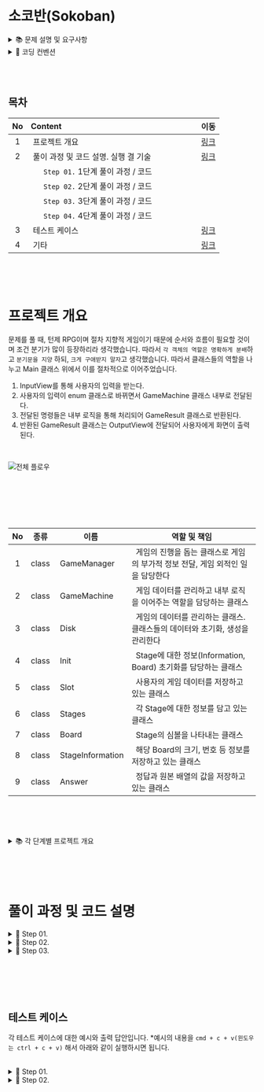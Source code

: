 # 소코반(Sokoban)

<details>
<summary>📚	 문제 설명 및 요구사항</summary>
<div markdown="1">
</div>
<br/><br/>

## ✍🏻 공통 요구사항

- 단계별로 (할 수 있는 단계까지) [소코반 게임](https://www.cbc.ca/kids/games/play/sokoban) 을 구현한다.
- 단계별로 지정된 코딩 요구사항을 적용한다.
- `단계별로 구현한 코드 동작과 실행 결과에 대해` 마크다운 문법으로 README.md 파일에 상세하게 정리한다.
- 특별히 명시되지 않은 부분은 `자유롭게 구현`한다.

<br/><br/>

<details>
<summary>📔	 Step 01.</summary>
<div markdown="1">

## 1단계: 지도 데이터 읽어서 2차원 배열에 저장하고 화면에 출력하기

<br/><br/>

## 🖥 1단계 코딩 요구사항

- 컴파일 또는 실행이 가능해야 한다. (컴파일이나 실행되지 않을 경우 감점 대상)
- 자기만의 기준으로 최대한 간결하게 코드를 작성한다.
- Readme.md에 풀이 과정 및 코드 설명, 실행 결과를 기술하고 코드와 같이 gist에 포함해야 한다.
- 제출시 gist URL과 revision 번호를 함께 제출한다.

<br/><br/><br/>

## ⌨️ 입력

아래 내용을 문자열로 넘겨서 처리하는 함수를 작성한다. 복사는 아래 text를 이용하시면 됩니다. **아래 문자는 편의를 위해 "\n"을 조정했습니다.
<br/>

````text
Stage 1
#####
#OoP#
#####
=====
Stage 2
  #######
###  O  ###
#    o    #
# Oo P oO #
###  o  ###
 #   O  # 
 ########
````

<br/><br/><br/><br/>

위 값을 읽어 2차원 배열로 변환 저장한다.
<br/>

| 기호  |<center>의미</center>| <center>스테이지 구분</center>|                                                        
|:---:|:----|:------------------------------:|
|  #  |&nbsp; 벽(Wall)       |&nbsp; 0|
|  O  |&nbsp; 구멍(Hall)      |&nbsp; 1|
|  o  |&nbsp; 공(Ball)       |&nbsp; 2|
|  P  |&nbsp; 플레이어(Player) |&nbsp; 3|
|  =  |&nbsp; 스테이지 구분         |&nbsp; 4|

<br/><br/><br/><br/><br/>

## 🖥 출력

아래와 같은 형태로 각 스테이지 정보를 출력한다.

- 플레이어 위치는 배열 [0][0]을 기준으로 처리한다.
- 스테이지 구분값은 출력하지 않는다
  <br/>

```text
Stage 1

#####
#OoP#
#####

가로크기: 5
세로크기: 3
구멍의 수: 1
공의 수: 1
플레이어 위치 (2, 4)

Stage 2

  #######
###  O  ###
#    o    #
# Oo P oO #
###  o  ###
 #   O  # 
 ########

가로크기: 10
세로크기: 7
구멍의 수: 4
공의 수: 4
플레이어 위치 (5, 6)
```

<br/><br/><br/>

</div>
<br/><br/>
</details>

[comment]: <> (2단계)

<details>
<summary>	📕	 Step 02.</summary>
<div markdown="2-2">

## 🖥 2단계 코딩 요구사항

- 너무 크지 않은 함수 단위로 구현하고 중복된 코드를 줄이도록 노력한다.
- 마찬가지로 Readme.md 파일과 작성한 소스 코드를 모두 기존 secret gist에 올려야 한다.
- 전역변수의 사용을 자제한다.
- 객체 또는 배열을 적절히 활용한다.

<br/><br/><br/>

## 🖥 2단계 기능 요구사항

- 처음 시작하면 스테이지 2의 지도를 출력한다.
- 간단한 프롬프트 (예: `SOKOBAN>   `)를 표시해 준다.
- 하나 이상의 문자를 입력받은 경우 순서대로 처리해서 단계별 상태를 출력한다.
- 벽이나 공등 다른 물체에 부딪히면 `해당 명령을 수행할 수 없습니다` 라는 메시지를 출력하고 플레이어를 움직이지 않는다.

<br/><br/><br/>

## ⌨️ 입력명령

````text
- w: 위쪽
- a: 왼쪽
- s: 아래쪽
- d: 오른쪽
- q: 프로그램 종료
````

<br/><br/><br/>

## 🖥 출력

```text
Stage 2

  #######
###  O  ###
#    o    #
# Oo P oO #
###  o  ###
 #   O  # 
 ########

SOKOBAN> ddzw (엔터)

  #######
###  O  ###
#    o    #
# Oo  PoO #
###  o  ###
 #   O  # 
 ########
 
 D: 오른쪽으로 이동합니다.
 
  #######
###  O  ###
#    o    #
# Oo  PoO #
###  o  ###
 #   O  # 
 ########
 
 D: (경고!) 해당 명령을 수행할 수 없습니다!
 
  #######
###  O  ###
#    o    #
# Oo  PoO #
###  o  ###
 #   O  # 
 ########
 
 Z: (경고!) 해당 명령을 수행할 수 없습니다!
 
  #######
###  O  ###
#    o    #
# Oo  PoO #
###  o  ###
 #   O  # 
 ########
 
 W: 위로 이동합니다.
 
SOKOBAN> q
Bye~
```

<br/><br/><br/>



</div>
</details>





<details>
<summary>📗	 Step 03.</summary>
<div markdown="3">
<br/>

## 3단계 : 소코반 완성하기

- 정상적인 소코반 게임을 완성하며 [해당 링크](https://www.cbc.ca/kids/games/play/sokoban)를 참조한다.

<br/><br/>

## ✍🏻 기능 요구사항

- 난이도를 고려하여 스테이지 1부터 5까지 플레이 가능한 map.txt 파일을 스스로 작성한다.
- 지도 파일 map.txt를 문자열로 읽어서 처리하도록 개선한다.
- 처음 시작시 Stage 1의 지도와 프롬프트가 표시된다.
- r 명령 입력시 스테이지를 초기화 한다.
- 모든 o를 O자리에 이동시키면 클리어 화면을 표시하고 다음 스테이지로 표시한다.
- 주어진 모든 스테이지를 클리어시 축하메시지를 출력하고 게임을 종료한다.

<br/>

- ### 참고
    - 플레이어는 o를 밀어서 이동할 수 있지만 당길 수는 없다.
    - o를 O 지점에 밀어 넣으면 0으로 변경된다.
    - 플레이어는 O를 통과할 수 있다.
    - 플레이어는 #을 통과할 수 없다.
    - 0 상태의 o를 밀어내면 다시 o와 O로 분리된다.
    - 플레이어가 움직일 때마다 턴수를 카운트한다.
    - 상자가 두 개 연속으로 붙어있는 경우 밀 수 없다.
    - 기타 필요한 로직은은 실제 게임을 참고해서 완성한다.

<br/><br/><br/>

## 🖥 3단계 코딩 요구사항

- 가능한 한 커밋을 자주 하고 구현의 의미가 명확하게 전달되도록 커밋 메시지를 작성한다.
- 함수나 메소드는 한 번에 한 가지 일을 하고 가능하면 20줄이 넘지 않도록 구현한다.
- 함수나 메소드의 들여쓰기를 가능하면 적게(3단계까지만) 할 수 있도록 노력한다.

<br/>

````javascript
function main() {
    for () { // 들여쓰기 1단계
        if () { // 들여쓰기 2단계
            return; // 들여쓰기 3단계
        }
    }
}
````

<br/><br/><br/>

## 🖥 실행 예시

```text
소코반의 세계에 오신 것을 환영합니다!
^오^

Stage 1

#####
#OoP#
#####

SOKOBAN> A

#####
#0P #
#####

빠밤! Stage 1 클리어!
턴수: 1

Stage 2
...

Stage 5
...

빠밤! Stage 5 클리어!
턴수: 5

전체 게임을 클리어하셨습니다!
축하드립니다! 
```

<br/><br/>

</div>
<br/><br/>
</details>

<details>
<summary>📚	Step 04.</summary>
<div markdown="4">

## 4단계 : 추가기능 구현

- 다양한 추가기능을 구현해 본다.
- 전부다 구현하지 않아도 무방하다.

<br/>

## ✍🏻 기능 요구사항

<br/>

### 저장하기 / 불러오기

- 1 - 5: 세이브 슬롯 1 - 5 선택
- S 키로 현재 진행상황을 저장한다.
- L 키로 세이브 슬롯에서 진행상황을 불러온다.

```text
S>  2S
2번 세이브 슬로 상태
2번 세이브에 진행상황을 저장합니다.
S>  3L
3번 세이브에서 진행상황을 불러옵니다.
```

<br/><br/><br/>

### 지도 데이터 변환하기 프로그램

- 지도 데이터 map.txt 를 읽어서 일반 텍스트 에디터로 읽을 수 없는 map_enc.txt로 변환하는 프로그램을 추가로 작성한다.
- 3 단계에서 구현한 게임이 map.txt 가 아닌 map_enc.txt 를 불러와서 실행할 수 있도록 수정한다.

<br/><br/><br/>

### 되돌리기 기능 및 되돌리기 취소 기능 구현

- u키를 누르면 한 턴 되돌리기, U키를 누르면 되돌리기 취소하기를 구현한다.

</div>
<br/><br/>
</details>



</details> 



<details>
<summary>📌 코딩 컨벤션</summary>
<div markdown="2">
<br/>

## 📌 코딩 컨벤션

- `기능 단위로 커밋`하며, 구현의 의미가 명확하게 전달되도록 커밋 메시지를 작성한다.<br/>
- 커밋은 -m 사용을 `지양`하며, 구체적 내용을 기록한다.

- `readme를 상세히 작성`한다.<br/>
    - `전체 프로젝트의 구조를 설명`한다.
    - 각 `패키지`와 `클래스, 메서드의 기능을 상세히 설명`한다.
    - (가능하다면) 패키지/클래스의 `역할과 책임을 명확하게 분리`한다.
    - 변수명은 문맥에 맞게 가장 보편적으로, 메서드명은 `무엇을 하는지를 명확히` 나타낸다.
    - 필요에 따라 그림과 PPT, 학습내용을 첨부해 `알기 쉽게 작성`한다.
    - 테스트 케이스를 기록하며 석연치 않은 부분을 매번 체크한다.

- 함수나 메소드의 들여쓰기를 가능하면 적게하도록 노력한다.<br/>
    - 한 메서드에는 가급적 `두 단계 이내`의 들여쓰기를 한다.
- 함수나 메소드는 한 번에 한 가지 일을 하고 가능하면 20줄이 넘지 않도록 구현한다. <br/>
- 무분별한 static의 사용을 최대한 `지양`한다.
- else 예약어를 `지양`한다.
- 함수나 메소드의 들여쓰기를 가능하면 적게(3단계까지만) 할 수 있도록 노력한다.

```javascript
 function main() {
    for (i = 0; i < 10; i++) { // 들여쓰기 1단계
        if (i == 2) { // 들여쓰기 2단계
            return; // 들여쓰기 3단계
        }
    }
}
```

<br/>

</div>
</details>

<br/><br/>

## 목차

| No  |    Content                                                                              |  이동  |
|:---:|:----------------------------------------------------------------------------------------|:-----:|
|  1  |&nbsp;프로젝트 개요                                                                          |[링크]()|
|  2  |&nbsp;풀이 과정 및 코드 설명. 실행 결 기술 &nbsp;&nbsp;&nbsp;&nbsp;&nbsp;&nbsp;&nbsp;&nbsp;&nbsp;&nbsp;&nbsp;&nbsp;&nbsp;&nbsp;&nbsp;&nbsp;&nbsp;&nbsp;&nbsp;|[링크](#풀이-과정-및-코드-설명)|
|     |&nbsp;&nbsp;&nbsp;&nbsp;&nbsp; `Step 01.`  1단계 풀이 과정 / 코드                                         |       |
|     |&nbsp;&nbsp;&nbsp;&nbsp;&nbsp; `Step 02.`  2단계 풀이 과정 / 코드                                         |       |
|     |&nbsp;&nbsp;&nbsp;&nbsp;&nbsp; `Step 03.`  3단계 풀이 과정 / 코드                                         |       |
|     |&nbsp;&nbsp;&nbsp;&nbsp;&nbsp; `Step 04.`  4단계 풀이 과정 / 코드                                         |       |
|  3  |&nbsp;테스트 케이스                                                                          |[링크]()|
|  4  |&nbsp;기타                                                                                 |[링크]()|

<br/><br/><br/>




# 프로젝트 개요

문제를 풀 때, 턴제 RPG이며 절차 지향적 게임이기 때문에 순서와 흐름이 필요할 것이며 조건 분기가 많이 등장하리라 생각했습니다. 따라서 `각 객체의 역할은 명확하게 분배`하고 `분기문을 지양`
하되, `크게 구애받지 말자`고 생각했습니다. 따라서 클래스들의 역할을 나누고 Main 클래스 위에서 이를 절차적으로 이어주었습니다.
<br/>

1. InputView를 통해 사용자의 입력을 받는다.
2. 사용자의 입력이 enum 클래스로 바뀌면서 GameMachine 클래스 내부로 전달된다.
3. 전달된 명령들은 내부 로직을 통해 처리되어 GameResult 클래스로 반환된다.
4. 반환된 GameResult 클래스는 OutputView에 전달되어 사용자에게 화면이 출력된다.

<br/>

![전체 플로우](https://user-images.githubusercontent.com/92818747/145159169-c4bba237-4730-4ae9-96de-22cdd054b24e.png)

<br/><br/><br/><br/><br/>

|No|종류|<center>이름</center>|<center>역할 및 책임</center>|
|:----:|:---------------:|:------|:------------------------------------------|
|1|class|&nbsp;GameManager       |&nbsp; 게임의 진행을 돕는 클래스로 게임의 부가적 정보 전달, 게임 외적인 일을 담당한다 | 
|2|class|&nbsp;GameMachine       |&nbsp; 게임 데이터를 관리하고 내부 로직을 이어주는 역할을 담당하는 클래스     |
|3|class|&nbsp;Disk              |&nbsp; 게임의 데이터를 관리하는 클래스. 클래스들의 데이터와 초기화, 생성을 관리한다 |
|4|class|&nbsp;Init              |&nbsp; Stage에 대한 정보(Information, Board) 초기화를 담당하는 클래스 |
|5|class|&nbsp;Slot              |&nbsp; 사용자의 게임 데이터를 저장하고 있는 클래스                      |
|6|class|&nbsp;Stages            |&nbsp; 각 Stage에 대한 정보를 담고 있는 클래스                       |
|7|class|&nbsp;Board             |&nbsp; Stage의 심볼을 나타내는 클래스                              |
|8|class|&nbsp;StageInformation  |&nbsp; 해당 Board의 크기, 번호 등 정보를 저장하고 있는 클래스            |
|9|class|&nbsp;Answer            |&nbsp; 정답과 원본 배열의 값을 저장하고 있는 클래스                     |

<br/><br/><br/>


<details>
<summary>📚	 각 단계별 프로젝트 개요 </summary>
<div markdown="1"></div>


## 1단계
사용자의 입력을 받고 . 문제가 1단계 부터 4단계 까지 있는 만큼 요구사항만 충족하고 다음 문제로 넘어갔습니다. 

<br/><br/><br/>

## 2단계


<br/><br/><br/>

## 3단계 


</details>
<br/><br/><br/><br/>



# 풀이 과정 및 코드 설명

<details>
<summary>📔	 Step 01.</summary>
<div markdown="1">

## 1단계

예제를 `그대로 화면에 출력`하는 문제로, 추가적 작업 없이 받은 정보를 화면에 출력하는 문제입니다. 따라서 입력 받은 문자열 입력에 대한 예외 처리를 하지 않고 입력된 문자열을 파싱해 Stage1과 Stage2에
대한 정보를 화면에 출력했습니다. *1단계에서 4단계로 갈수록 복잡해지고 구현사항이 추가되는 것 같아, 문제에서 원하는 요건만 빠르게 충족시키고 위해 일부 클래스와 메서드들은 하드코딩 되어있습니다.  
<br/>

![링크]()

|No|종류|<center>이름</center>|<center>역할 및 책임</center>|
|:----:|:----:|:---|:---|
|1|class|&nbsp;InputView|&nbsp; 사용자의 입력을 담당하는 클래스        |
|2|class|&nbsp;OutputView|&nbsp; 사용자에게 게임의 결과를 출력해주는 클래스        |
|3|enum|&nbsp;Message|&nbsp; 사용자에게 보여질 메시지를 관리하는 클래스        |
|4|class|&nbsp;ErrorMessage|&nbsp; 사용자에게 보여질 에러메시지를 관리하는 클래스|
|5|class|&nbsp;Position|&nbsp; Player의 좌표를 나타내는 클래스|
|6|class|&nbsp;StageResult|&nbsp; Stage의 정보를 담고 있는 클래스|

<br/><br/><br/>

## 1. InputView 클래스

사용자의 입력을 받는 클래스

<br/>

### 1-1. List<StageResult> inputMap(String word)

문자열을 인자로를 받아 List<StageResult>의 형태로 최종 반환해주는 메서드. List 내부에는 Stage1과 Stage2에 대한 정보가 담겨있다.

````java
public List<StageResult> inputMap(String word){
        return getResult(word);
}
````

<br/><br/>

### 1-2. List<StageResult> getResult(String word)

문자열을 인자로 받아 각 Stage에 대한 실제 정보를 생성해주는 메서드. 메서드 내부에서 도우미 메서드를 사용해 Stage1과 Stage2에 대한 정보를 생성한다.

```java
private List<StageResult> getResult(String word){
        List<String> words=getWordsSplitByLine(word);
        List<StageResult> results=new ArrayList<>();

        StageResult stageFirst=new StageResult(1,getStageFirstMap(words));
        StageResult stageSecond=new StageResult(2,getStageSecondMap(words));

        results.add(stageFirst);
        results.add(stageSecond);
        return results;
}
```

<br/><br/>

### 1-3. List<String> getWordsSplitByLine(String word)

문자열을 인자로 받아 List<String> 형태로 단어를 나눠주는 메서드. 맵의 정보를 나누기 위해 사용된다.

````java
private List<String> getWordsSplitByLine(String word){
        String[]wordArray=word.split("\n");
        List<String> words=new ArrayList<>();
        words.addAll(Arrays.asList(wordArray));
        return words;
}
````

<br/><br/>

### 1-4. int[ ][ ] getStageFirstMap(List<String> lst)

인자로 문자열 리스트를 받아 첫 번째 맵의 구성을 int[][] 형태로 반환해주는 메서드. 각 칸들의 심볼을 int로 변환해서 값을 저장시켜 준다.

````java
private int[][]getStageFirstMap(List<String> lst){
        String[][]stringArray=new String[3][5];
        
        for(int i=0;i< 3;i++){
            stringArray[i]=lst.get(i+1).split("").clone();
        }
        return getIntArray(stringArray);
}
````

<br/><br/>

### 1-5. int[][] getStageSecondMap(List<String> lst)

인자로 문자열 리스트를 받아 두 번째 맵의 구성을 int[][] 형태로 반환해주는 메서드. 각 칸들의 심볼을 int로 변환해서 값을 저장시켜준다.

````java
private int[][]getStageSecondMap(List<String> lst) {
        int[][]intArray=new int[7][11];
        for(int i=6;i< 13;i++){
            String[]array=lst.get(i).split("");
            int count=array.length;
            for(int j=0;j<count; j++) {
                intArray[i-6][j]=getIntValue(array[j]);
            }
        }
        return intArray;
}
````

<br/><br/>

### 1-6. int[ ][ ] getIntArray(String[][] stringArray)

문자 배열을 인자로 받아 int[][] 로 반환하는 메서드. 각 칸의 심볼을 맞는 int 값으로 변경해준다.

````java
private int[][]getIntArray(String[][]stringArray){
        int[][]intArray=new int[stringArray.length][stringArray[0].length];
        for(int row=0;row<stringArray.length;row++){
            for(int col=0;col<stringArray[0].length;col++){
                intArray[row][col]=getIntValue(stringArray[row][col]);
            }
        }
        return intArray;
}
````

<br/><br/>

### 1-7. int getIntValue(String symbol)

인자로 문자를 받아 int를 반환하는 메서드. 각 칸의 심볼을 맞는 int 값으로 변경해준다.

````java
private int getIntValue(String symbol){
        if(symbol.equals("#")){
            return 0;
        }
        if(symbol.equals("O")){
            return 1;
        }
        if(symbol.equals("o")){
            return 2;
        }
        if(symbol.equals("P")){
            return 3;
        }
        if(symbol.equals(" ")){
            return 5;
        }
            return 5;
}
````

<br/><br/><br/><br/>

## 2. OutputView

Stage의 정보를 출력해주는 클래스

<br/><br/>

### 2-1. void print(List<StageResult> results)

Stage들에 대한 정보를 인자로 받아 화면에 출력해주는 메서드.

```java
public void print(List<StageResult> results){
        stringBuilder.setLength(0);
        for(int number=0;number<results.size();number++){
            StageResult stageInfo=results.get(number);
            stringBuilder.append(Message.STAGE_INFO).append(stageInfo.getStage()).append("\n");
            String[][]stageMap=getStringArray(results.get(number).getMap());
            for(int row=0;row<stageInfo.getMap().length;row++){
                stringBuilder.append("\n");
                for(int col=0;col<stageInfo.getMap()[0].length;col++){
                    stringBuilder.append(stageMap[row][col]);
                }
            }
            
        stringBuilder.append("\n").append("\n").append(Message.HORIZONTAL_LENGTH).append(stageInfo.getHorizontalCount()).append("\n")
        .append(Message.VERTICAL_LENGTH).append(stageInfo.getVerticalCount()).append("\n")
        .append(Message.HOLE_COUNT).append(stageInfo.getHoleCount()).append("\n")
        .append(Message.BALL_COUNT).append(stageInfo.getBallCount()).append("\n")
        .append(Message.PLAYER_POSITION).append(stageInfo.getPlayerPosition()).append("\n").append("\n");
        }
        System.out.println(stringBuilder);
}
```

<br/><br/><br/>

### 2-2. String[][] getStringArray(int[][] map)

Stage 정보 중 int[ ][ ]를 인자로 받아 String[ ][ ]로 변환해주는 메서드.
<br/><br/>

```java
private String[][]getStringArray(int[][]map){
        String[][]stringArray=new String[map.length][map[0].length];
        for(int i=0;i<map.length;i++){
            for(int j=0;j<map[0].length;j++){
            stringArray[i][j]=getStringValue(map[i][j]);
            }
        }
        return stringArray;
}
```

<br/><br/><br/>

### 2-3. String getStringValue(int symbol)

int를 인자로 받아 String 값으로 변환해주는 메서드. 문자열 배열을 int 배열로 바꾸기 위해 사용된다.

````java
private String getStringValue(int symbol){
        if(symbol==0){
            return"#";
        }
        if(symbol==1){
            return"O";
        }
        if(symbol==2){
            return"o";
        }
        if(symbol==3){
            return"P";
        }
        if(symbol==5){
            return" ";
        }
        return" ";
}
````

<br/><br/><br/><br/>

## 3.Message

사용자에게 보여질 메시지를 관리하기 위한 enum 클래스.

<br/><br/>

## 4.ErrorMessage

사용자에게 보여질 오류 메시지를 관리하기 위한 enum 클래스.

<br/><br/>

## 5.Position

사용자의 위치를 저장하기 위한 값 객체.
<br/>

```java
@Override
public boolean equals(Object o){
        if(this==o)return true;
        if(o==null||getClass()!=o.getClass())return false;
        Position position=(Position)o;
        return x==position.x&&y==position.y;
}

@Override
public int hashCode(){
        return Objects.hash(x,y);
}
```

<br/><br/><br/>

## 6.StageResult

각 Stage에 대한 정보를 담고 있는 클래스.

<br/><br/>

### 6-1. int getHoleCount(int[ ][ ] map)

int[][] 를 인자로 받아 구멍(hole)의 개수를 반환하는 메서드.
<br/><br/>

```java
private int getHoleCount(int[][]map){
        int count=0;
        for(int row=0;row<map.length;row++){
            for(int col=0;col<map[0].length;col++){
                if(map[row][col]==1){
                    count++;
                }
            }
        }
        return count;
}
```

<br/><br/><br/>

### 6-2. int getBallCount(int[][] map)

int[][]를 인자로 받아 공(ball)의 개수를 반환하는 메서드.
<br/><br/>

```java
private int getBallCount(int[][]map){
        int count=0;
        for(int row=0;row<map.length;row++){
            for(int col=0;col<map[0].length;col++){
                if(map[row][col]==2){
                    count++;
                }
            }
        }
        return count;
}
```

<br/><br/><br/>

### 6-3. Position getPlayerPosition(int[][] map)
int[ ][ ]를 인자로 받아 플레이어의 위치(x, y)의 좌표를 반환하는 메서드.
<br/><br/>

```java
private Position getPlayerPosition(int[][]map){
        int count=0;
        int playerX=Integer.MAX_VALUE;
        int playerY=Integer.MAX_VALUE;
        for(int row=0;row<map.length;row++){
            for(int col=0;col<map[0].length;col++){
                if(map[row][col]==3){
                    playerX=row;
                    playerY=col;
                }
            }
        }
        return new Position(playerX,playerY);
}
```

</div>
</details>



<details>
<summary>📕	 Step 02.</summary>
<div markdown="1">

## 2단계

2단계는 `캐릭터의 위치를 이동`시키는 문제입니다. 따라서 다른 고려사항은 크게 생각하지 않고 캐릭터가 움직일 칸이 비었으면(" ") 캐릭터의 위치를 이동시켰습니다. 2단계 까지는 비교적 복잡하지 않기 때문에 칸의 
이동을 int로 하지 않고 문자열을 그대로 사용했습니다. *마찬가지로 점진적 리팩토링을 위해 일부 클래스와 메서드가 하드코딩 되어있습니다.
<br/>

![링크]()


<br/>


## 추가된 클래스
|No|종류|<center>이름</center>|<center>역할 및 책임</center>|
|:----:|:---------------:|:------|:---|
|1|class|&nbsp;Board     |&nbsp; 게임 캐릭터와 구멍, 공 등 각 요소들의 정보를 저장하는 클래스  |
|2|class|&nbsp;Command   |&nbsp; 명령어(w,a,q)들과 다음 위치의 계산을 돕는 값을 가진 클래스 |
|3|class|&nbsp;GameResult|&nbsp; 배열의 상태를 담아 반환해주는 클래스                   |
|4|class|&nbsp;Pair      |&nbsp; (x, y) 좌표를 묶어서 관리하는 클래스                   |
|5|class|&nbsp;Pairs     |&nbsp; Pair의 값들이 저장된 클래스                        |

## 1. Board 클래스

GameMachine 내부의 2차원 배열의 값과 연관된 메서드를 가지고 있는 클래스. 게임 캐릭터와 구멍, 공 등 각 심볼들의 상태를 관리하며 사이드 이펙트를 제거하기 위해 내부 배열을 갈아 끼우는 형태로 매 번
업데이트 한다.

<br/>

### 1-1. void initBoard()

Board 클래스 객체가 생성될 때 String[ ][ ] 배열을 초기화시켜주는 메서드. 
<br/><br/>

```java
void initBoard(){
        board=new String[BOARD_WIDTH][BOARD_HEIGHT];
        this.board[0]=new String[]{" "," ","#","#","#","#","#","#","#"," "," "};
        this.board[1]=new String[]{"#","#","#"," "," ","O"," "," ","#","#","#"};
        this.board[2]=new String[]{"#"," "," "," "," ","o"," "," "," "," ","#"};
        this.board[3]=new String[]{"#"," ","O","o"," ","P"," ","o","O"," ","#"};
        this.board[4]=new String[]{"#","#","#"," "," ","o"," "," ","#","#","#"};
        this.board[5]=new String[]{" ","#"," "," "," ","O"," "," ","#"," "," "};
        this.board[6]=new String[]{" ","#","#","#","#","#","#","#","#"," "," "};
}
```

<br/><br/><br/>

### 1-2. String[][] getBoard()

String[][]를 방어적 복사로 넘겨주는 반환하는 메서드. 사이드 이펙트를 제거하기 위해 매 번 배열을 생성해서 복사한 후 반환한다.
<br/>

```java
String[][]getBoard(){
        String[][]copyBoard=new String[BOARD_WIDTH][BOARD_HEIGHT];
        for(int row=BOARD_START;row<BOARD_WIDTH; row++){
            copyBoard[row]=this.board[row].clone();
        }
        return copyBoard;
}
```

<br/><br/><br/>

### 1-3. void update(String[ ][ ] updatedBoard)

배열을 업데이트 시켜주는 메서드. 사이드 이펙트를 방지하기 위해 board의 값을 null로 초기화시켜준 후 새로운 배열을 넣는다. 

<br/>

```java
protected void update(String[][]updatedBoard){
        this.board=null;
        this.board=updatedBoard;
}
```

<br/><br/><br/>

### 1-4. Pair findPlayerPosition()

현재 캐릭터의 위치를 찾는 메서드. 캐릭터를 기준으로 이동할 방향과 다음 칸을 보면 빠른 빠른 계산이 가능하다. String[][] 배열을 순회하며 `P` 인 칸의 좌표를 Pair로 반환한다.  
<br/>

```java
protected Pair findPlayerPosition(){
        int x=Integer.MAX_VALUE;
        int y=Integer.MAX_VALUE;

        for(int row=0;row< 11;row++){
            for(int col=0;col< 11;col++){
                if(board[row][col].equals("P")){
                    x=row;
                    y=col;
                }
            }
        }
        return Pairs.of(x,y);
}
```

<br/><br/><br/>

### 1-5. Pair validatePosition(int x, int y)

캐릭터가 움직일 칸을 검증하는 메서드. 이동할 칸이 범위 내에 있을 때, 해당 칸이 비었을 때 true를 반환하고 그 외에는 false를 반환한다. 이를 통해 메서드 내부에서 if문으로 매 번 검증하는 것을 고려하지
않아도 된다.
<br/>

```java
protected boolean validatePosition(int x,int y){
        if(!validateRange(x,y)){
            return false;
        }

        if(!validateMoveable(x,y)){
            return false;
        }
        return true;
}
```

<br/><br/><br/>

### 1-6. Pair validateRange(int x, int y)

Pair(x, y) 값이 이동 가능한 범위 내에 있는지를 체크하는 메서드.
<br/>

```java
private boolean validateRange(int x,int y){
        return x>=0&&x< 11&&y>=0&&y< 11;
}
```

<br/><br/><br/>

### 1-7. Pair validateRange(int x, int y)

해당 칸이 비어있는지 체크하는 메서드. 
<br/>

```java
private boolean validateMoveable(Pair pair){
        return this.board[pair.getX()][pair.getY()].equals(" ");
}
```

<br/><br/><br/>

## 2. Command 클래스

사용자의 입력을 명령으로 바꿔주고, 다음에 이동할 칸의 위치를 계산할 수 있는 내부 좌표 값을 가지고 있다.
<br/>

```java
public enum Command {

    UP("U", "위쪽으로 한 칸 이동", List.of(1, 0)),
    DOWN("D", "아랫쪽으로 한 칸 이동", List.of(-1, 0)),
    RIGHT("R", "오른쪽으로 한 칸 이동", List.of(0, -1)),
    LEFT("L", "왼쪽으로 한 칸 이동", List.of(0, 1)),
    Q("Q", "프로그램 종료", List.of());
    ...

```

<br/><br/><br/>

### 2-1. Command getDirection(String input)

사용자의 입력 값으로 그에 맞는 명령을 찾는 메서드.

````java
public static Command getDirection(String input){
        return Stream.of(values())
            .filter(command->command.command.toLowerCase().equals(input))
            .findAny()
            .orElseThrow(IllegalArgumentException::new);
}
````

<br/><br/><br/>

### 2-2. static List<String> getCommands()

명령의 영문 알파벳을 반환하는 메서드. input 받는 단어를 체크할 때 해당 List의 contains 메서드를 통해 올바른 input인지 체크한다.

````java
public static List<String> getCommands(){
            return Stream.of(values())
                .map(Command::getCommand)
                .sorted()
                .collect(Collectors.toUnmodifiableList());
}
````

<br/><br/><br/>

### 2-3. List<Integer> getNextPosition()

다음 이동할 값의 좌표를 얻는 메서드.

````java
public List<Integer> getNextPosition(){
        return nextPosition;
}
````

<br/><br/><br/>

## 3. GameResult

Board의 상태를 받아 반환해주는 클래스. 
<br/>

```java
public String[][]getBoard(){
        return board;
}
```

<br/><br/><br/>

## 4. Pair

x, y를 한 쌍으로 묶어서 관리해주는 클래스. 
<br/><br/><br/>

### 4-1. int getX(), int getY()

x와 y의 원시 값을 반환하는 메서드.
<br/>

```java
public int getX(){
        return x;
}

public int getY(){
        return y;
}
```

<br/><br/><br/>

## 5. Pairs

pair의 값들을 저장하고 있는 클래스. 값 객체를 저장해서 필요한 값들을 꺼내 사용한다.
<br/><br/>

### static Pair of(int inputX, int inputY)

x와 y의 원시 값을 반환하는 메서드입니다.
<br/>

```java
public static Pair of(int inputX,int inputY){
        return pairs.stream()
            .filter(position->position.getX()==inputX)
            .filter(position->position.getY()==inputY)
            .findAny()
            .orElseThrow(NoSuchElementException::new);
}
```

<br/><br/><br/><br/><br/><br/>

## 주요 변경 클래스

|No|종류|<center>이름</center>|<center>역할 및 책임</center>|
|:----:|:----:|:---|:---|
|6|class|&nbsp;InputView|&nbsp;   사용자의 입력을 담당하는 클래스 |
|7|class|&nbsp;OutputView|&nbsp;   사용자에게 게임의 결과를 출력해주는 클래스|
|8|enum|&nbsp;Message|&nbsp; 사용자에게 보여질 메시지를 관리하는 클래스        |
|9|class|&nbsp;ErrorMessage|&nbsp; 사용자에게 보여질 에러메시지를 관리하는 클래스|

<br/><br/><br/>

## 6. InputView 클래스

사용자의 입력을 받는 클래스.
<br/>

```java
public enum Command {

    UP("U", "위쪽으로 한 칸 이동", List.of(1, 0)),
    DOWN("D", "아랫쪽으로 한 칸 이동", List.of(-1, 0)),
    RIGHT("R", "오른쪽으로 한 칸 이동", List.of(0, -1)),
    LEFT("L", "왼쪽으로 한 칸 이동", List.of(0, 1)),
    Q("Q", "프로그램 종료", List.of());

```

<br/><br/><br/>

### 6-1.List<String> inputCommand()

사용자의 입력을 문자열 리스트로 반환하는 메서드.

```java
public List<String> inputCommand(){
        String value;
        System.out.print(Message.SOKOBAN);
        List<String> words;
        while(true){
            try{
                value=input.br.readLine().toLowerCase();
                words=validateCommandContains(value);
                break;
            } catch(IllegalArgumentException e){
                System.out.println(ErrorMessage.INVALID_INPUT_VALUE);
            } catch(Exception e){
                System.out.println(ErrorMessage.INVALID_INPUT_VALUE);
            }
        }
        return words;
}
```

<br/><br/><br/>

### 6-2.List<String> validateCommandContains(String direction)

사용자의 입력을 문자열 단위("")로 나누고 각 문자 값이 올바른 지 검증해주는 메서드.
<br/>

````java
private List<String> validateCommandContains(String direction){
        List<String> words=new ArrayList<>();
        Objects.requireNonNull(direction);
        String[]temp=direction.split("");
        for(int number=0;number<temp.length;number++){
            if(!commands.contains(temp[number])){
                throw new IllegalArgumentException(ErrorMessage.INVALID_INPUT_VALUE.toString());
            }
        words.add(temp[number]);
        }
        return words;
}
````

<br/><br/>

## 7. OutputView 클래스

Stage의 정보를 출력해주는 클래스.
<br/>

### 7-1. void initBoard(String[][] board)

String[][] 배열을 인자로 받아 보드의 초기 상태를 출력해주는 메서드. 시작 전 배열의 상태를 출력하기 위한 메서드. 
<br/>

```java
public void initBoard(String[][]board){
        stringBuilder.setLength(0);
        stringBuilder.append("Stage 2").append("\n").append("\n");

        for(int row=0;row<board.length;row++){
            if(row!=0){
                stringBuilder.append("\n");
            }
            for(int col=0;col<board[0].length;col++){
                stringBuilder.append(board[row][col]);
            }
        }
        stringBuilder.append("\n");
        System.out.println(stringBuilder);
}
```

<br/><br/><br/>

### 7-2. void printBoard(GameResult result)

GameResult(Board의 상태(String[ ][ ]))를 인자로 받아서 이를 화면에 출력해주는 메서드. 
<br/>

```java
public void printBoard(GameResult result){
        stringBuilder.setLength(0);
        String[][]board=result.getBoard();
        for(int row=0;row<board.length;row++){
            if(row!=0){
                stringBuilder.append("\n");
            }
            for(int col=0;col<board[0].length;col++){
                stringBuilder.append(board[row][col]);
            }
        }
        stringBuilder.append("\n");
        System.out.println(stringBuilder);
}
```

<br/><br/><br/>
</div>

</details>





<details>
<summary>📘	 Step 03.</summary>
<div markdown="1">


<br/><br/>

## 3단계
공 밀기, 이동 불가, 위치 계산 등 게임의 주요 기능들이 대거 등장한다. `캐릭터의 위치를 계산`하기 위해 `int[][]` 을 사용는데, 캐릭터의 위치가 String[ ][ ] 일 때는 이를 계산하며 이동시키는 과정이 많이 까다롭지만, 모든 계산을 int로한 후 마지막에 출력만
문자로 변환해 반환하면 중간의 많은 과정을 생략할 수 있기 때문이다. 마지막에 문자로 변환될 때 바뀌는 `심볼`은 아래와 같다.

<br/>

|No| 기호  |<center>의미</center>| <center>스테이지 구분</center>|                                                        
|:----:|:---:|:----|:------------------------------:|
|1|`#`|&nbsp; 벽(Wall)       |&nbsp; 9|
|2|` `|&nbsp; 빈 칸(Blank)    |&nbsp; 0|
|3|`O`|&nbsp; 구멍(Hall)      |&nbsp; 1|
|4|`o`|&nbsp; 공(Ball)       |&nbsp; 2|
|5|`O`|&nbsp; 구멍 + 공       |&nbsp; 3|
|6|`P`|&nbsp; 플레이어(Player) |&nbsp; 4|
|7|`P`|&nbsp; 플레이어 + 구멍   |&nbsp; 5|

<br/><br/><br/><br/>


## 추가된 클래스

<br/>

|No|종류|<center>이름</center>|<center>역할 및 책임</center>|
|:----:|:---------------:|:------|:---|
|1|class|&nbsp;Answer               |&nbsp; 초기 Board의 상태와 다음 스테이지로 넘어갈지에 대한 정보를 담고 있는 클래스|
|2|class|&nbsp;Disk                 |&nbsp; Init에 관련된 정보를 담고 있는 클래스                            |
|3|class|&nbsp;Init                 |&nbsp; 각 Stage와 Sokoban 게임의 정보를 초기화하는 클래스                  |
|4|class|&nbsp;Stage                |&nbsp; Board와 Stageinformation을 담고 있는 클래스                   |
|5|class|&nbsp;Stages               |&nbsp; Stage들을 저장하고 있는 클래스                                 |
|6|class|&nbsp;StageInformation     |&nbsp; 가로, 세로크기 등 Stage의 기본 정보를 담고 있는 클래스               |
|7|class|&nbsp;StageInformationList |&nbsp; StageInformation 클래스들을 저장하고 있는 클래스                 |

<br/><br/><br/><br/><br/>

## 1. Answer

초기 Board의 상태와 다음 스테이지로 넘어갈지에 대한 정보를 담고 있는 클래스. 다음 스테이지로 넘어가기 위해서는 모든 퍼즐을 맞췄는지 체크해야 하는데, 이에 관한 정보를 가지고 있다. 또한 original이라는
원본 배열을 추가로 저장하고 있는데, 이는 명령어 R이 들어왔을 때 해당 값을 반환하기 위함이다.

### 1-1. int[][]calculateAnswer(int[][]array)

정답 배열을 저장하기 위해 캐릭터의 위치를 지우고 값을 저장하는 메서드. changeNumber 메서드를 통해 불필요한 값들을 제거한다.
<br/><br/>

```java
private int[][]calculateAnswer(int[][]array){
        int[][]temp=new int[array.length][array[0].length];
        for(int row=0;row<array.length;row++){
            for(int col=0;col<array[0].length;col++){
                temp[row][col]=changeNumber(array[row][col]);
            }
        }
        return temp;
}
```

<br/><br/><br/>

### 1-2. int changeNumber(int value)

배열에서 불필요한 값을 지우기 위해 값을 바꿔주는 메서드. 예를들어 정답을 체크하는 과정에서 캐릭터는 필요가 없기 때문에 4의 값을 0으로 바꿔준다.
<br/><br/>

```java
private int changeNumber(int value){
        if(value==1)return 3;
        if(value==2)return 0;
        if(value==4)return 0;
        return value;
}
```

<br/><br/><br/>

### 1-3. boolean isAnswer(int[][] array)

정답 값을 현재 배열과 비교하는 메서드. 기존 배열에 캐릭터를 지워주기 위해 deleteCharacter 도우미 메서드를 사용되었다.
<br/><br/>

```java
public boolean isAnswer(int[][]array){
        int[][]map=deleteCharacter(array);
        int[][]answer=this.answer;
        for(int row=0;row<answer.length;row++){
            if(checkColumn(row,map[row])){
                return false;
            }
        }
        return true;
}
```

<br/><br/><br/>

### 1-4. boolean checkColumn(int row, int[] array)

기존 배열과 현재 배열의 값을 비교하는 메서드. * 객체지향 체조원칙을 (최대한) 지키기 위해 이중 for문을 분리.  
<br/><br/>

```java
private boolean checkColumn(int row,int[]array){
        for(int col=0;col<answer[0].length;col++){
            if(array[col]!=this.answer[row][col]){
                return true;
            }
        }
        return false;
}
```

<br/><br/><br/>

### 1-5. int[][] getOriginal() {

사용자가 reset 버튼을 눌렀을 때 방어적 복사로 원본 배열을 반환하기 위한 메서드. 
<br/><br/>

```java
public int[][]getOriginal(){
        int[][]temp=new int[original.length][original[0].length];
        for(int row=0;row<original.length;row++){
            for(int col=0;col<original[0].length;col++){
                temp[row][col]=original[row][col];
            }
        }
        return temp;
}
```

<br/><br/><br/>

### 1-6. int[][] deleteCharacter(int[][] array)

정답을 비교하는 과정에서 캐릭터는 불필요하기 때문에 이를 제거하기 위한 메서드.
<br/><br/>

```java
private int[][]deleteCharacter(int[][]array){
        int[][]temp=new int[array.length][array[0].length];
        for(int row=0;row<array.length;row++){
            for(int col=0;col<array[0].length;col++){
                temp[row][col]=changeCharacter(array[row][col]);
            }
        }
        return temp;
}
```

<br/><br/><br/>

### 1-7. int changeCharacter(int value)

캐릭터(4)를 빈칸(0)으로 바꿔주는 deleteCharacter의 도우미 메서드.
<br/><br/>

```java
private int changeCharacter(int value){
        if(value==4){
            return 0;
        }
        return value;
}
```

<br/><br/><br/><br/>

## 2. Disk

Sokoban 내부의 데이터를 저장/불러오기 위한 클래스. Init메서드를 통해 애플리케이션이 동작할 때 필요한 데이터를 모두 초기화 한다. 애플리케이션에서 데이터의 저장/초기화와 관련된 정보를 관리하는 역할을
담당한다.
<br/>

````java
public class Disk {

    private Init init = Init.of();
    private Disk() {};

    public static Disk of() {
        return new Disk();
    }

}

````

<br/>

## 3. Init

각 Stage와 Sokoban 게임의 정보를 초기화하는 클래스. 사용자는 데이터를 사용하는 것에만 집중할 수 있도록 하기 위해 애플리케이션이 실행되는 시점에 데이터를 초기화한다.

<br/><br/><br/>

## 4. Stage

Board와 Stageinformation을 담고 있는 클래스. 이전에는 Board에서 모든 정보를 관리했지만 각 Stage가 나누어져 있기 때문에 각각의 Stage는 자신에 대한 정보를 담고 있다. 따라서 가로
크기, 세로 크기, 맵 등과 같은 자신과 연관된 정보를 가지고 있다.
<br/>

### 4-1. List<GameResult> execute(List<Command> commandList)

플레이 한 게임의 실행 결과를 반환하는 메서드. 리스트를 순회하며 사용자로 부터 입력받은 명령어를 실행하고 그 결과(Board의 상태)를 반환한다. 

```java
public List<GameResult> execute(List<Command> commandList){
        List<GameResult> results=new ArrayList<>();
        for(Command command:commandList){
            if(command.equals(Command.R)){
                return List.of(resetStage());
            }
            results.add(this.board.push(command));
        }
        return results;
}
```

<br/>

### 4-2. GameResult resetStage()

리셋 명령어를 처리하기 위한 메서드. Answer 내에 있는 original 배열을 가져와 이를 반환한다. 

```java
public GameResult resetStage(){
        this.board.reset();
        return new GameResult(this.board.getBoard());
}
```

<br/><br/><br/>

## 5. Stages

Stage들을 저장하고 있는 클래스. Stage 클래스는 매 번 새로 생성될 필요가 없기 때문에 애플리케이션이 시작되는 시점에 한 번만 초기화를 한다.

```java
public class Stages {

    private static final Map<Integer, Stage> stages = new HashMap<>();

    private Stages() {}

    public static void putStage(int id, StageInformation information, Board board) {
        stages.put(id, new Stage(board, information));
    }

    public static Stages of() {
        return new Stages();
    }

    public Stage getStage(int value) {
        return stages.get(value);
    }
}
```

<br/><br/><br/>

## 6. StageInformation

가로, 세로크기, id와 같은 Stage의 기본 정보를 담고 있는 클래스. 값 객체를 사용해 상태를 표현하기 위해 한 단계 포장(Wrapping) 했다. 

```java
public class StageInformation {

  private final int id;
  private final int height;
  private final int width;

  public StageInformation(int id, int height, int width) {
    this.id = id;
    this.height = height;
    this.width = width;
  }

```

<br/><br/><br/>

## 7. StageInformationList

StageInformation 클래스들을 저장하고 있는 클래스. 내부에 새로운 객체를 담아서 저장하는데, 이는 클래스가 생성될 때마다 초기화될 필요가 없으며, 스테이지 수가 많지 않기 때문에 이를 직접 생성해서
관리해도 나쁘지 않다고 판단했기 때문이다.

```java
public class StageInformationList {

    private static List<StageInformation> stages;

    private StageInformationList() {}

    static StageInformationList of() {
        List<StageInformation> lst = List.of(
                new StageInformation(1, 6, 6),
                new StageInformation(2, 5, 6),
                new StageInformation(3, 6, 6),
                new StageInformation(4, 6, 7)
        );
        stages = lst;
        return new StageInformationList();
    }
    ......

```

<br/><br/>
## 주요 변경 클래스
<br/>

|No|종류|<center>이름</center>|<center>역할 및 책임</center>|
|:----:|:---------------:|:------|:---|
|8|class|&nbsp;Board                |&nbsp; 각 Stage의 배열의 상태를 관리하며 정답 클래스를 알고 있다            |
|9|class|&nbsp;GameMachine          |&nbsp; Sokoban게임의 중심에서 모든 정보를 관리하며 이를 조합해주는 클래스     |
|10|class|&nbsp;GameManager          |&nbsp; 게임에 관련된 부가 정보를 처리하는 클래스                         |

<br/><br/><br/><br/><br/>

## 8. Board

각 Stage의 배열의 상태를 관리하며 정답 클래스로 Stage의 상태와 관련된 역할과 책임을 가진다. 따라서 배열의 이동, 상태 변화 등과 같은 모든 

### 8-1. GameResult push(Command command)

배열을 변환하는 메서드. 현재 캐릭터의 위치를 기준으로 미는 방향의 한 칸, 두 칸 앞을 체크해서 배열을 변환할 지 결정한다. 모든 배열은 사이드 이펙트를 제거하기 위해 방어적 복사를 통해 값을 반환한다.
<br/><br/>

```java
GameResult push(Command command){
        GameResult gameResult=new GameResult();
        Pair pair=findPlayerPosition();

        int moveBlockX=pair.getX()+command.getNextPosition().get(0);
        int moveBlockY=pair.getY()+command.getNextPosition().get(1);
        int[][]newBoard=copyBoard();

        if(moveable(Pairs.of(moveBlockX,moveBlockY))){
            int[][]updatedBoard=move(pair,newBoard,Pairs.of(moveBlockX,moveBlockY));
            update(updatedBoard);
            gameResult.addBoard(this.getBoard());
        }else if(
            pushable(Pairs.of(moveBlockX,moveBlockY),command)){
            int[][]updatedBoard=pushBall(pair,newBoard,Pairs.of(moveBlockX,moveBlockY),command);
            update(updatedBoard);
            gameResult.addBoard(this.getBoard());
        }
        checkGameResult(gameResult);
        return gameResult;
}
```

<br/><br/><br/>

### 8-2. GameResult push(Command command)

push를 두 가지로 나눈 메서드로 캐릭터가 이동 가능할 때는 move를, move를 할 수 없지만 다음 칸에서 공을 밀 수 있을 때는 pushBall 메서드를 실행한다. 
<br/><br/>

```java
private int[][]move(Pair position,int[][]board,Pair nextPosition){
        board[position.getX()][position.getY()]-=4;
        board[nextPosition.getX()][nextPosition.getY()]+=4;
        return board;
}

private int[][]pushBall(Pair position,int[][]board,Pair nextPosition,Command command){
        board[position.getX()][position.getY()]-=4;
        board[nextPosition.getX()][nextPosition.getY()]+=4;
        board[nextPosition.getX()][nextPosition.getY()]-=2;
        board[nextPosition.getX()+command.getNextPosition().get(0)][nextPosition.getY()+command.getNextPosition().get(1)]+=2;
        return board;
}
```

<br/><br/><br/>

### 8-3. boolean isBall, moveable, isBlank, isHall, isBallOnTheHole(int x, int y)

배열을 update하기 위해 한 칸 앞, 두 칸 앞 등 해당 칸에 어떤 심볼이 존재하는지 체크하는 메서드.
<br/><br/>

```java
private boolean isBall(int x,int y){
        return this.board[x][y]==2;
}

private boolean moveable(Pair pair){
        return this.board[pair.getX()][pair.getY()]==0||this.board[pair.getX()][pair.getY()]==1;
}

private boolean isBlank(int x,int y){
        return this.board[x][y]==0;
}

private boolean isHall(int x,int y){
        return this.board[x][y]==1;
}

private boolean isBallOnTheHole(int x,int y){
        return this.board[x][y]==3;
}

private boolean isPlayer(int x,int y){
        return this.board[x][y]==4||this.board[x][y]==5;
}    
```

<br/><br/><br/>

### 8-4. Pair findPlayerPosition()

캐릭터의 위치를 찾기 위한 메서드. `*객체지향 체조원칙을 지키기 위해 수정하고 싶지만 아직 마땅히 대안이 떠오르지 않는다.` 
<br/><br/>

```java
protected Pair findPlayerPosition(){
        for(int row=0;row< this.board.length;row++){
            for(int col=0;col< this.board[0].length;col++){
                if(isPlayer(row,col)){
                    return Pairs.of(row,col);
                }
            }
        }
        return null;
}
```

<br/><br/><br/>

### 8-5. boolean isAnswer();

정답을 찾아서 비교하기 위한 메서드. Answer 클래스 내부의 answer 값(int[][])과 비교를 통해 정답을 체크한다.  
<br/><br/>

```java
protected boolean isAnswer(){
        return answer.isAnswer(this.board);
}
```

<br/><br/><br/>

### 8-6. void reset()

해당 스테이지의 초기 값을 반환하는 메서드. Answer내부의 original 값(int[][])을 통해 초기 상태로 되돌린다.    
<br/><br/>

```java
public void reset(){
        int[][]reset=this.answer.getOriginal();
        update(reset);
}
```

## 9. GameManager

사용자의 입력을 명령으로 변환해주고 게임의 횟수, 메시지/게임에 대한 정보 전달의 역할을 담당한다. 게임 안내 문구, 턴 수 체크/증가 등과 같은 게임 외적 요소들을 담당하며 플레이어의 원활한 게임 진행을 돕는
역할을 맡고 있다.

<br/><br/><br/>

### 9-1. void sayHello(), sayGoodBye(), sayTurnCount(int value), sayTurnReset()

게임과 연관된 시작, 마무리, 턴 횟수 등의 메시지를 전달하는 메서드.
<br/><br/>

```java
public void sayHello(){
        System.out.println(Message.GREET);
}

public void sayGoodBye(){
        System.out.println(Message.CLEAR_CELEBRATION);
        System.out.println(Message.CELEBRATION);
}

public void sayTurnCount(int value){
        System.out.println(Message.TURN_COUNT+""+value);
}

public void sayTurnReset(){
        System.out.println(Message.TURN_RESET);
}
```

<br/><br/><br/>

### 9-2. List<GameResult> play(int stageNumber,List<Command> commands)

<br/><br/>
stageNumber을 통해 해당 스테이지를 찾고 명령을 전달한다.

```java
public List<Command> getCommand(List<String> direction){
        List<Command> commands=new ArrayList<>();
        for(int i=0;i<direction.size();i++){
            Command command=getCommands(direction.get(i));
                if(command.equals(Command.R)){
                    return List.of(Command.R);
                }
                validateQuit(command);
                commands.add(command);
            }
        return commands;
}
```

<br/><br/><br/>

### 9-3. int stageUp(int value)

다음 단계로 진행하기 위해 스테이지를 한 단계 올리는 메서드.
<br/><br/>

```java
public int stageUp(int value){
        return value+=1;
}
```

<br/><br/><br/>

### 9-4. int plusTurn(int value)

턴의 횟수를 1 증가시키는 메서드.
<br/><br/>

```java
public int plusTurn(int value){
        return value;
}
```

### 9-5. int turnInit()

다음 Stage로 넘어갔을 때 턴 수를 초기화하는 메서드.
<br/><br/>

```java

public int turnInit(){
        return 0;
}
```

<br/><br/><br/>

</div>
</details>

<br/><br/><br/><br/>

## 테스트 케이스

각 테스트 케이스에 대한 예시와 출력 답안입니다. *예시의 내용을 `cmd + c + v(윈도우는 ctrl + c + v)` 해서 아래와 같이 실행하시면 됩니다.
<br/><br/>


<details>
<summary>📔	 Step 01.</summary>
<div markdown="1">

## ⌨️ 입력

`아래 내용을 문자열로 넘겨서` 처리하는 함수를 작성한다.

```java
String word="Stage 1\n"+"#####\n"+"#OoP#\n"+"#####\n"+"=====\n"+"Stage 2\n"+"  #######  \n"+"###  O  ###\n"+"#    o    #\n"+"# Oo P oO #\n"+"###  o  ###\n"+" #   O  #  \n"+" ########  ";
```

```java
public class Main {
    private static final InputView inputView = new InputView();
    private static final OutputView outputView = new OutputView();

    public static void main(String[] args) throws Exception {
        String word = "Stage 1\n" + "#####\n" + "#OoP#\n" + "#####\n" + "=====\n" + "Stage 2\n" + "  #######  \n" + "###  O  ###\n" + "#    o    #\n" + "# Oo P oO #\n" + "###  o  ###\n" + " #   O  #  \n" + " ########  ";
        String[] words = word.split("\n");
        List<String> lst = new ArrayList<>();

        for (int i = 0; i < words.length; i++) {
            lst.add(words[i]);
        }

        InputView view = new InputView();
        List<StageResult> results = view.inputMap(word);
        OutputView outputView = new OutputView();
        outputView.print(results);
    }
}
```

<br/><br/>

## 🖥 출력

```text
Stage: 1

#####
#OoP#
#####

가로크기: 5
세로크기: 3
구멍 수: 1
공의 수: 1
플레이어 위치: (2, 4)

Stage: 2

  #######  
###  O  ###
#    o    #
# Oo P oO #
###  o  ###
 #   O  #  
 ########  

가로크기: 11
세로크기: 7
구멍 수: 4
공의 수: 4
플레이어 위치: (4, 6)
```

</div>
</details>

<details>
<summary>📕	 Step 02.</summary>
<div markdown="2">

## ⌨️ 입력

`아래 내용을 문자열로 넘겨서` 처리하는 함수를 작성한다.

```text
- w: 위쪽
- a: 왼쪽
- s: 아래쪽
- d: 오른쪽
- q: 프로그램 종료
```

```java
public class Main {

    private static final InputView inputView = new InputView();
    private static final OutputView outputView = new OutputView();

    public static void main(String[] args) throws Exception {

        GameMachine gameMachine = new GameMachine();
        outputView.printInitStage(gameMachine.getBoard().getBoard());
        GameManager manager = new GameManager();

        while (true) {
            List<String> inputValues = inputView.inputCommand();
            List<Command> commands = manager.getCommand(inputValues);
            GameResult result = gameMachine.move(commands);
        }
    }
}
```

<br/><br/>

## 🖥 동작 예시

```text
Stage 2

  #######  
###  O  ###
#    o    #
# Oo P oO #
###  o  ###
 #   O  #  
 ########  

SOKOBAN> ddzw

D: 오른쪽으로 이동합니다.

  #######  
###  O  ###
#    o    #
# Oo  PoO #
###  o  ###
 #   O  #  
 ########  

D: 오른쪽으로 이동합니다.

  #######  
###  O  ###
#    o    #
# Oo  PoO #
###  o  ###
 #   O  #  
 ########  

(경고!) 해당 명령을 수행할 수 없습니다!

  #######  
###  O  ###
#    o    #
# Oo  PoO #
###  o  ###
 #   O  #  
 ########  

W: 윗쪽으로 이동합니다.

  #######  
###  O  ###
#    oP   #
# Oo   oO #
###  o  ###
 #   O  #  
 ########  
SOKOBAN> q

Bye~
```

</div>
</details>

<br/><br/>
